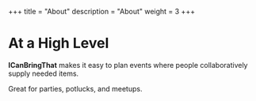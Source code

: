 +++
title = "About"
description = "About"
weight = 3
+++

# At a High Level

**ICanBringThat** makes it easy to plan events where people collaboratively supply needed items.

Great for parties, potlucks, and meetups.
